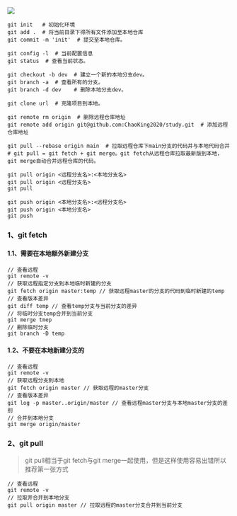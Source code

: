 

![](https://p6.toutiaoimg.com/origin/pgc-image/4f3beebebdd74d1fbabadd363e8f4405?from=pc)

~~~shell
git init   # 初始化环境
git add .  # 将当前目录下得所有文件添加至本地仓库
git commit -m 'init'  # 提交至本地仓库。

git config -l  # 当前配置信息
git status  # 查看当前状态。

git checkout -b dev  # 建立一个新的本地分支dev。
git branch -a  # 查看所有的分支。
git branch -d dev    # 删除本地分支dev。

git clone url  # 克隆项目到本地。

git remote rm origin  # 删除远程仓库地址
git remote add origin git@github.com:ChaoKing2020/study.git  # 添加远程仓库地址

git pull --rebase origin main  # 拉取远程仓库下main分支的代码并与本地代码合并
# git pull = git fetch + git merge。git fetch从远程仓库拉取最新版到本地，git merge自动合并远程仓库的代码。

git pull origin <远程分支名>:<本地分支名>
git pull origin <远程分支名>
git pull

git push origin <本地分支名>:<远程分支名>
git push origin <本地分支名>
git push

~~~



### 1、git fetch

#### 1.1、需要在本地额外新建分支

~~~shell
// 查看远程
git remote -v 
// 获取远程指定分支到本地临时新建的分支
git fetch origin master:temp // 获取远程master的分支的代码到临时新建的temp
// 查看版本差异
git diff temp // 查看temp分支与当前分支的差异
// 将临时分支temp合并到当前分支
git merge tmep
// 删除临时分支
git branch -D temp
~~~

#### 1.2、不要在本地新建分支的

```git
// 查看远程
git remote -v
// 获取远程分支到本地
git fetch origin master // 获取远程的master分支
// 查看版本差异
git log -p master..origin/master // 查看远程master分支与本地master分支的差别
// 合并到本地分支
git merge origin/master

```

### 2、git pull

> git pull相当于git fetch与git merge一起使用，但是这样使用容易出错所以推荐第一张方式

```git
// 查看远程
git remote -v
// 拉取并合并到本地分支
git pull origin master // 拉取远程的master分支合并到当前分支
```
